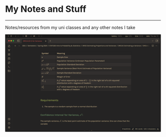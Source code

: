 # My Notes and Stuff
- - -

Notes/resources from my uni classes and any other notes I take

![](./notes.png)

